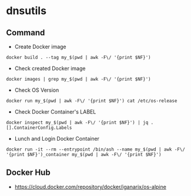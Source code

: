 # dnsutils


## Command

+ Create Docker image

```
docker build . --tag my_$(pwd | awk -F\/ '{print $NF}')
```

+ Check created Docker image

```
docker images | grep my_$(pwd | awk -F\/ '{print $NF}')
```

+ Check OS Version

```
docker run my_$(pwd | awk -F\/ '{print $NF}') cat /etc/os-release
```

+ Check Docker Container's LABEL

```
docker inspect my_$(pwd | awk -F\/ '{print $NF}') | jq .[].ContainerConfig.Labels
```

+ Lunch and Login Docker Container

```
docker run -it --rm --entrypoint /bin/ash --name my_$(pwd | awk -F\/ '{print $NF}')_container my_$(pwd | awk -F\/ '{print $NF}')
```

## Docker Hub

+ https://cloud.docker.com/repository/docker/iganarix/os-alpine
